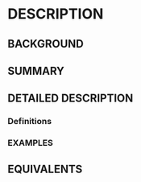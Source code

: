 # DESCRIPTION

## BACKGROUND

## SUMMARY

## DETAILED DESCRIPTION

### Definitions

### EXAMPLES

## EQUIVALENTS

